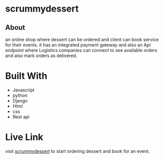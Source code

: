# scrummydessert
## About
an online shop where dessert can be ordered and client can book service for their events. it has an integrated payment gateway and also an Api endpoint where Logistics companies can connect to see available orders and also mark orders as delivered.
# Built With
* Javascript
* python
* Django
* Html
* css
* Rest api
# Live Link
visit [scrummydessert](https://www.scrummydessert.com.ng) to start ordering dessert and book for an event.
